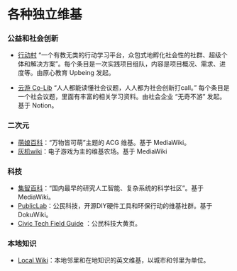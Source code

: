 # 各种独立维基

### 公益和社会创新

- [行动村](http://actionvillager.com/) “一个有教无类的行动学习平台，众包式地孵化社会性的社群、超级个体和解决方案”。每个条目是一次实践项目组队，内容是项目概况、需求、进度等。由原心教育 Upbeing 发起。

- [云游 Co-Lib](https://www.notion.so/Co-Lib-1b8f05553a804b16bff149361cffe017) “人人都能读懂社会议题，人人都为社会创新打call。” 每个条目是一个社会议题，里面有丰富的相关学习资料。由社会企业 “无奇不游” 发起。基于 Notion。


### 二次元
- [萌娘百科](http://zh.moegirl.org.cn/)：“万物皆可萌”主题的 ACG 维基。基于 MediaWiki。
- [灰机wiki](https://www.huijiwiki.com/)：电子游戏为主的维基农场。基于 MediaWiki

### 科技  
- [集智百科](https://wiki.swarma.org/)：“国内最早的研究人工智能、复杂系统的科学社区”。基于 MediaWiki。
- [PublicLab](http://publiclab.org/)：公民科技，开源DIY硬件工具和环保行动的维基社群。基于 DokuWiki。
- [Civic Tech Field Guide](https://civictech.guide/) ：公民科技大黄页。

### 本地知识
- [Local Wiki](https://localwiki.org)：本地邻里和在地知识的英文维基，以城市和邻里为单位。
